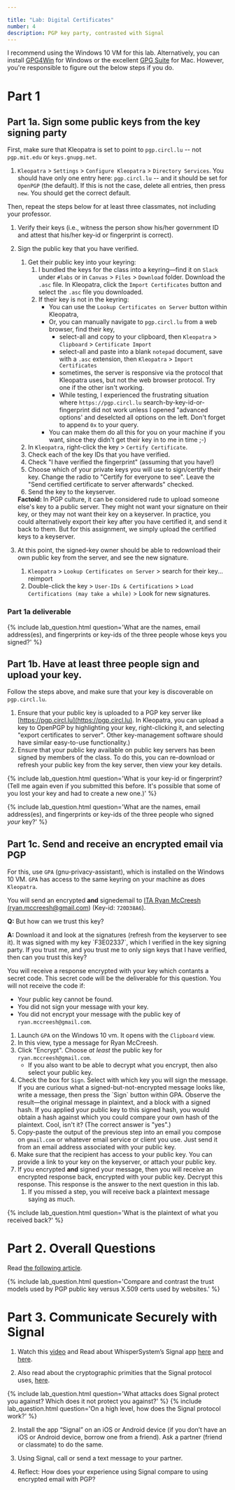 ```yaml
---

title: "Lab: Digital Certificates"
number: 4
description: PGP key party, contrasted with Signal
---
```


<div class='alert alert-info'>I recommend using the Windows 10 VM for this lab. Alternatively, you can install <a href="https://www.gpg4win.org/">GPG4Win</a> for Windows or the excellent <a href="https://gpgtools.org/">GPG Suite</a> for Mac. However, you're responsible to figure out the below steps if you do.</div>

# Part 1

## Part 1a. Sign some public keys from the key signing party

First, make sure that Kleopatra is set to point to `pgp.circl.lu` -- <span class='label label-danger'>not <code>pgp.mit.edu</code> or <code>keys.gnupg.net</code></span>.

1. `Kleopatra` > `Settings` > `Configure Kleopatra` > `Directory Services`. You should have only one entry here: `pgp.circl.lu` -- and it should be set for `OpenPGP` (the default). If this is not the case, delete all entries, then press `new`. You should get the correct default.

Then, repeat the steps below for at least three classmates, not including your professor.

1. Verify their keys (i.e., witness the person show his/her government ID and attest that his/her key-id or fingerprint is correct).
2. Sign the public key that you have verified.
    1. Get their public key into your keyring:
        1. I bundled the keys for the class into a keyring—find it on `Slack` under `#labs` or in `Canvas` > `Files` > `Download` folder. Download the `.asc` file. In Kleopatra, click the `Import Certificates` button and select the `.asc` file you downloaded.
        2. If their key is not in the keyring: 
            * You can use the `Lookup Certificates on Server` button within Kleopatra, 
            * Or, you can manually navigate to `pgp.circl.lu` from a web browser, find their key, 
                * select-all and copy to your clipboard, then `Kleopatra` > `Clipboard` > `Certificate Import`
                * select-all and paste into a blank `notepad` document, save with a `.asc` extension, then `Kleopatra` > `Import Certificates`
                * sometimes, the server is responsive via the protocol that Kleopatra uses, but not the web browser protocol. Try one if the other isn't working.
                * While testing, I experienced the frustrating situation where `https://pgp.circl.lu` search-by-key-id-or-fingerprint did not work unless I opened "advanced options' and deselcted all options on the left. Don't forget to append `0x` to your query.
            * You can make them do all this for you on your machine if you want, since they didn't get their key in to me in time ;-)
    1. In `Kleopatra`, right-click the key > `Certify Certificate`.
    2. Check each of the key IDs that you have verified.
    3. Check "I have verified the fingerprint" (assuming that you have!)
    4. Choose which of your private keys you will use to sign/certify their key. Change the radio to "Certify for everyone to see". Leave the "Send certified certificate to server afterwards" checked.
    5. Send the key to the keyserver.
    
    <div class='alert alert-info'><strong>Factoid: </strong>In PGP culture, it can be considered rude to upload someone else's key to a public server. They might not want your signature on their key, or they may not want their key on a keyserver. In practice, you could alternatively export their key after you have certified it, and send it back to them. But for this assignment, we simply upload the certified keys to a keyserver.</div>
    
 
3. At this point, the signed-key owner should be able to redownload their own public key from the server, and see the new signature.

    1. `Kleopatra` > `Lookup Certificates on Server` > search for their key... reimport
    2. Double-click the key > `User-IDs & Certifications` > `Load Certifications (may take a while)` > Look for new signatures.
    
### Part 1a deliverable

{% include lab_question.html question='What are the names, email address(es), and fingerprints or key-ids of the three people whose keys you signed?' %}


## Part 1b. Have at least three people sign and upload your key.

Follow the steps above, and make sure that your key is discoverable on `pgp.circl.lu`.

1.	Ensure that your public key is uploaded to a PGP key server like [https://pgp.circl.lu](https://pgp.circl.lu). In Kleopatra, you can upload a key to OpenPGP by highlighting your key, right-clicking it, and selecting "export certificates to server". Other key-management software should have similar easy-to-use functionality.)
2.	Ensure that your public key available on public key servers has been signed by members of the class. To do this, you can re-download or refresh your public key from the key server, then view your key details.

{% include lab_question.html question='What is your key-id or fingerprint? (Tell me again even if you submitted this before. It\'s possible that some of you lost your key and had to create a new one.)' %}

{% include lab_question.html question='What are the names, email address(es), and fingerprints or key-ids of the three people who signed <i>your</i> key?' %}



## Part 1c. Send and receive an encrypted email via PGP
	
For this, use `GPA` (gnu-privacy-assistant), which is installed on the Windows 10 VM. `GPA` has access to the same keyring on your machine as does `Kleopatra`.
    
You will send an <span class='label label-info'>encrypted <strong>and</strong> signed</span>email to <a href='mailto:ryan.mccreesh@gmail.com'>ITA Ryan McCreesh (ryan.mccreesh@gmail.com)</a> (Key-id: `720D38A6`). 

<div class='alert alert-danger'>
    <p><strong>Q:</strong> But how can we trust this key?</p>
    <p><strong>A:</strong> Download it and look at the signatures (refresh from the keyserver to see it). It was signed with my key `F3E02337`, which I verified in the key signing party. If you trust me, and you trust me to only sign keys that I have verified, then can you trust this key?</p>
</div>

You will receive a response encrypted with your key which contants a secret code. This secret code will be the deliverable for this question. You will not receive the code if:
* Your public key cannot be found.
* You did not sign your message with your key.
* You did not encrypt your message with the public key of `ryan.mccreesh@gmail.com`.

1. Launch `GPA` on the Windows 10 vm. It opens with the `Clipboard` view.
1. In this view, type a message for Ryan McCreesh.
1. Click "Encrypt". Choose _at least_ the public key for `ryan.mccreesh@gmail.com`.
    * If you also want to be able to decrypt what you encrypt, then also select your public key.
1. Check the box for `Sign`. Select with which key you will sign the message.
   <div class='alert alert-info'>If you are curious what a signed-but-not-encrypted message looks like, write a message, then press the `Sign` button within GPA. Observe the result—the original message in plaintext, and a block with a signed hash. If you applied your public key to this signed hash, you would obtain a hash against which you could compare your own hash of the plaintext. Cool, isn't it? (The correct answer is "yes".)</div>
1. Copy-paste the output of the previous step into an email you compose on `gmail.com` or whatever email service or client you use. Just send it from an email address associated with your public key.
1. Make sure that the recipient has access to your public key. You can provide a link to your key on the keyserver, or attach your public key.
1. If you <span class='label label-info'>encrypted <strong>and</strong> signed</span> your message, then you will receive an encrypted response back, encrypted with your public key. Decrypt this response. This response is the answer to the next question in this lab.
    1. If you missed a step, you will receive back a plaintext message saying as much.
    
{% include lab_question.html question='What is the plaintext of what you received back?' %}


# Part 2. Overall Questions

Read [the following article](https://en.wikipedia.org/wiki/Web_of_trust).

{% include lab_question.html question='Compare and contrast the trust models used by PGP public key versus X.509 certs used by websites.' %}

# Part 3. Communicate Securely with Signal

1.	Watch this [video](https://video.vice.com/en_us/video/motherboard-hacking-week-how-to-use-signal-encryption/5a0f6547177dd45aee30e663) and Read about WhisperSystem’s Signal app [here](https://signal.org/) and [here](https://theintercept.com/2017/05/01/cybersecurity-for-the-people-how-to-keep-your-chats-truly-private-with-signal/).

2.  Also read about the cryptographic primities that the Signal protocol uses, [here](https://medium.com/@justinomora/demystifying-the-signal-protocol-for-end-to-end-encryption-e2ee-ad6a567e6cb4).

{% include lab_question.html question='What attacks does Signal protect you against? Which does it not protect you against?' %}
{% include lab_question.html question='On a high level, how does the Signal protocol work?' %}

2.	Install the app “Signal” on an iOS or Android device (if you don’t have an iOS or Android device, borrow one from a friend). Ask a partner (friend or classmate) to do the same.

3.	Using Signal, call or send a text message to your partner.

4.	Reflect: How does your experience using Signal compare to using encrypted email with PGP?
